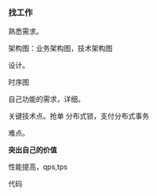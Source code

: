 ### 找工作



熟悉需求。

架构图：业务架构图，技术架构图

设计。

时序图





自己功能的需求，详细。

关键技术点。抢单 分布式锁，支付分布式事务

难点。

**突出自己的价值**

性能提高，qps,tps

代码

